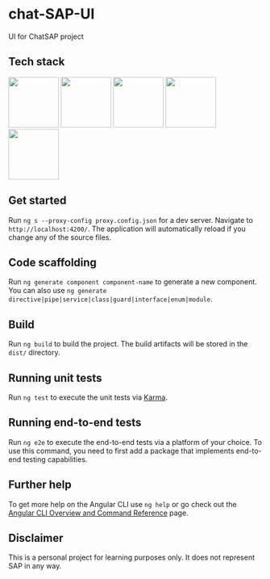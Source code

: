 # chat-SAP-UI
UI for ChatSAP project

## Tech stack
<p align="left">
<img src="https://www.tutorialsteacher.com/Content/images/home/typescript.svg" height="100">
<img src="https://upload.wikimedia.org/wikipedia/commons/thumb/c/cf/Angular_full_color_logo.svg/1200px-Angular_full_color_logo.svg.png" height="100">
<img src="https://blog.knoldus.com/wp-content/uploads/2019/02/Rxjs.png" height="100">
<img src="https://spin.atomicobject.com/wp-content/uploads/GraphQL-Apollo.jpg" height="100">
<img src="https://developers.redhat.com/sites/default/files/styles/article_feature/public/blog/2014/05/homepage-docker-logo.png?itok=zx0e-vcP" height="100">
</p>

## Get started

Run `ng s --proxy-config proxy.config.json` for a dev server. Navigate to `http://localhost:4200/`. The application will automatically reload if you change any of the source files.

## Code scaffolding

Run `ng generate component component-name` to generate a new component. You can also use `ng generate directive|pipe|service|class|guard|interface|enum|module`.

## Build

Run `ng build` to build the project. The build artifacts will be stored in the `dist/` directory.

## Running unit tests

Run `ng test` to execute the unit tests via [Karma](https://karma-runner.github.io).

## Running end-to-end tests

Run `ng e2e` to execute the end-to-end tests via a platform of your choice. To use this command, you need to first add a package that implements end-to-end testing capabilities.

## Further help

To get more help on the Angular CLI use `ng help` or go check out the [Angular CLI Overview and Command Reference](https://angular.io/cli) page.


## Disclaimer
This is a personal project for learning purposes only. It does not represent SAP in any way.
